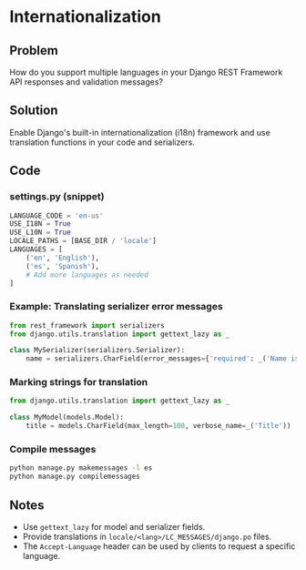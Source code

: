 # Internationalization

## Problem
How do you support multiple languages in your Django REST Framework API responses and validation messages?

## Solution
Enable Django's built-in internationalization (i18n) framework and use translation functions in your code and serializers.

## Code

### settings.py (snippet)
```python
LANGUAGE_CODE = 'en-us'
USE_I18N = True
USE_L10N = True
LOCALE_PATHS = [BASE_DIR / 'locale']
LANGUAGES = [
    ('en', 'English'),
    ('es', 'Spanish'),
    # Add more languages as needed
]
```

### Example: Translating serializer error messages
```python
from rest_framework import serializers
from django.utils.translation import gettext_lazy as _

class MySerializer(serializers.Serializer):
    name = serializers.CharField(error_messages={'required': _('Name is required.')})
```

### Marking strings for translation
```python
from django.utils.translation import gettext_lazy as _

class MyModel(models.Model):
    title = models.CharField(max_length=100, verbose_name=_('Title'))
```

### Compile messages
```bash
python manage.py makemessages -l es
python manage.py compilemessages
```

## Notes
- Use `gettext_lazy` for model and serializer fields.
- Provide translations in `locale/<lang>/LC_MESSAGES/django.po` files.
- The `Accept-Language` header can be used by clients to request a specific language. 